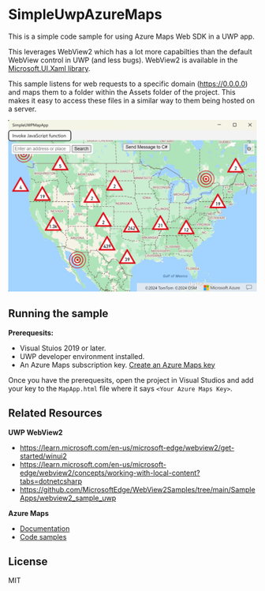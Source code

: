 # SimpleUwpAzureMaps

This is a simple code sample for using Azure Maps Web SDK in a UWP app.

This leverages WebView2 which has a lot more capabilties than the default WebView control in UWP (and less bugs). WebView2 is available in the [Microsoft.UI.Xaml library](https://www.nuget.org/packages/Microsoft.UI.Xaml/).

This sample listens for web requests to a specific domain (https://0.0.0.0) and maps them to a folder within the Assets folder of the project. This makes it easy to access these files in a similar way to them being hosted on a server. 

![App screenshot](Appscreenshot.JPG)

## Running the sample

**Prerequesits:**

- Visual Stuios 2019 or later.
- UWP developer environment installed.
- An Azure Maps subscription key. [Create an Azure Maps key](https://learn.microsoft.com/en-us/azure/azure-maps/quick-demo-map-app#create-an-azure-maps-account)

Once you have the prerequesits, open the project in Visual Studios and add your key to the `MapApp.html` file where it says `<Your Azure Maps Key>`.

## Related Resources

**UWP WebView2**

- https://learn.microsoft.com/en-us/microsoft-edge/webview2/get-started/winui2 
- https://learn.microsoft.com/en-us/microsoft-edge/webview2/concepts/working-with-local-content?tabs=dotnetcsharp
- https://github.com/MicrosoftEdge/WebView2Samples/tree/main/SampleApps/webview2_sample_uwp

**Azure Maps**

- [Documentation](https://learn.microsoft.com/en-us/azure/azure-maps/)
- [Code samples](https://samples.azuremaps.com/)

## License 

MIT


